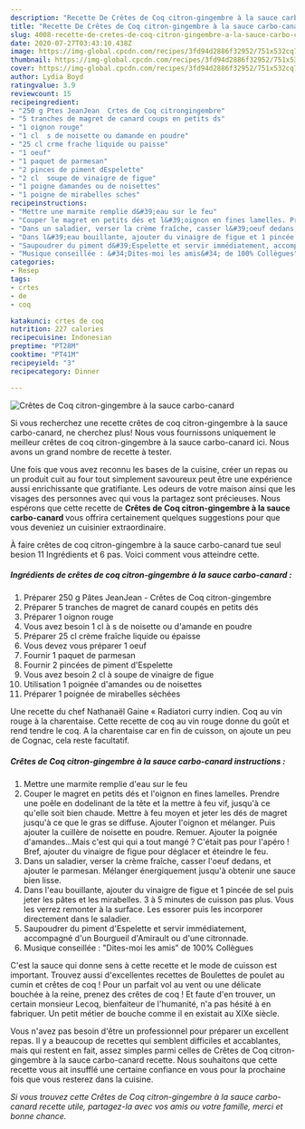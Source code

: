 ```yaml
---
description: "Recette De Crêtes de Coq citron-gingembre à la sauce carbo-canard"
title: "Recette De Crêtes de Coq citron-gingembre à la sauce carbo-canard"
slug: 4008-recette-de-cretes-de-coq-citron-gingembre-a-la-sauce-carbo-canard
date: 2020-07-27T03:43:10.438Z
image: https://img-global.cpcdn.com/recipes/3fd94d2886f32952/751x532cq70/cretes-de-coq-citron-gingembre-a-la-sauce-carbo-canard-photo-principale-de-la-recette.jpg
thumbnail: https://img-global.cpcdn.com/recipes/3fd94d2886f32952/751x532cq70/cretes-de-coq-citron-gingembre-a-la-sauce-carbo-canard-photo-principale-de-la-recette.jpg
cover: https://img-global.cpcdn.com/recipes/3fd94d2886f32952/751x532cq70/cretes-de-coq-citron-gingembre-a-la-sauce-carbo-canard-photo-principale-de-la-recette.jpg
author: Lydia Boyd
ratingvalue: 3.9
reviewcount: 15
recipeingredient:
- "250 g Ptes JeanJean  Crtes de Coq citrongingembre"
- "5 tranches de magret de canard coups en petits ds"
- "1 oignon rouge"
- "1 cl  s de noisette ou damande en poudre"
- "25 cl crme frache liquide ou paisse"
- "1 oeuf"
- "1 paquet de parmesan"
- "2 pinces de piment dEspelette"
- "2 cl  soupe de vinaigre de figue"
- "1 poigne damandes ou de noisettes"
- "1 poigne de mirabelles sches"
recipeinstructions:
- "Mettre une marmite remplie d&#39;eau sur le feu"
- "Couper le magret en petits dés et l&#39;oignon en fines lamelles. Prendre une poêle en dodelinant de la tête et la mettre à feu vif, jusqu&#39;à ce qu&#39;elle soit bien chaude. Mettre à feu moyen et jeter les dés de magret jusqu&#39;à ce que le gras se diffuse. Ajouter l&#39;oignon et mélanger. Puis ajouter la cuillère de noisette en poudre. Remuer. Ajouter la poignée d&#39;amandes...Mais c&#39;est qui qui a tout mangé ? C&#39;était pas pour l&#39;apéro ! Bref, ajouter du vinaigre de figue pour déglacer et éteindre le feu."
- "Dans un saladier, verser la crème fraîche, casser l&#39;oeuf dedans, et ajouter le parmesan. Mélanger énergiquement jusqu&#39;à obtenir une sauce bien lisse."
- "Dans l&#39;eau bouillante, ajouter du vinaigre de figue et 1 pincée de sel puis jeter les pâtes et les mirabelles. 3 à 5 minutes de cuisson pas plus. Vous les verrez remonter à la surface. Les essorer puis les incorporer directement dans le saladier."
- "Saupoudrer du piment d&#39;Espelette et servir immédiatement, accompagné d&#39;un Bourgueil d&#39;Amirault ou d&#39;une citronnade."
- "Musique conseillée : &#34;Dites-moi les amis&#34; de 100% Collègues"
categories:
- Resep
tags:
- crtes
- de
- coq

katakunci: crtes de coq 
nutrition: 227 calories
recipecuisine: Indonesian
preptime: "PT28M"
cooktime: "PT41M"
recipeyield: "3"
recipecategory: Dinner

---
```



![Crêtes de Coq citron-gingembre à la sauce carbo-canard](https://img-global.cpcdn.com/recipes/3fd94d2886f32952/751x532cq70/cretes-de-coq-citron-gingembre-a-la-sauce-carbo-canard-photo-principale-de-la-recette.jpg)

Si vous recherchez une recette crêtes de coq citron-gingembre à la sauce carbo-canard, ne cherchez plus! Nous vous fournissons uniquement le meilleur crêtes de coq citron-gingembre à la sauce carbo-canard ici. Nous avons un grand nombre de recette à tester.

Une fois que vous avez reconnu les bases de la cuisine, créer un repas ou un produit cuit au four tout simplement savoureux peut être une expérience aussi enrichissante que gratifiante. Les odeurs de votre maison ainsi que les visages des personnes avec qui vous la partagez sont précieuses. Nous espérons que cette recette de <strong> Crêtes de Coq citron-gingembre à la sauce carbo-canard </strong> vous offrira certainement quelques suggestions pour que vous deveniez un cuisinier extraordinaire.

<!--inarticleads1-->

À faire crêtes de coq citron-gingembre à la sauce carbo-canard tue seul besion 11 Ingrédients et 6 pas. Voici comment vous atteindre cette.

##### Ingrédients de crêtes de coq citron-gingembre à la sauce carbo-canard :

1. Préparer 250 g Pâtes JeanJean - Crêtes de Coq citron-gingembre
1. Préparer 5 tranches de magret de canard coupés en petits dés
1. Préparer 1 oignon rouge
1. Vous avez besoin 1 cl à s de noisette ou d&#39;amande en poudre
1. Préparer 25 cl crème fraîche liquide ou épaisse
1. Vous devez vous préparer 1 oeuf
1. Fournir 1 paquet de parmesan
1. Fournir 2 pincées de piment d&#39;Espelette
1. Vous avez besoin 2 cl à soupe de vinaigre de figue
1. Utilisation 1 poignée d&#39;amandes ou de noisettes
1. Préparer 1 poignée de mirabelles séchées


Une recette du chef Nathanaël Gaine « Radiatori curry indien. Coq au vin rouge à la charentaise. Cette recette de coq au vin rouge donne du goût et rend tendre le coq. A la charentaise car en fin de cuisson, on ajoute un peu de Cognac, cela reste facultatif. 

<!--inarticleads2-->

##### Crêtes de Coq citron-gingembre à la sauce carbo-canard instructions :

1. Mettre une marmite remplie d&#39;eau sur le feu
1. Couper le magret en petits dés et l&#39;oignon en fines lamelles. Prendre une poêle en dodelinant de la tête et la mettre à feu vif, jusqu&#39;à ce qu&#39;elle soit bien chaude. Mettre à feu moyen et jeter les dés de magret jusqu&#39;à ce que le gras se diffuse. Ajouter l&#39;oignon et mélanger. Puis ajouter la cuillère de noisette en poudre. Remuer. Ajouter la poignée d&#39;amandes...Mais c&#39;est qui qui a tout mangé ? C&#39;était pas pour l&#39;apéro ! Bref, ajouter du vinaigre de figue pour déglacer et éteindre le feu.
1. Dans un saladier, verser la crème fraîche, casser l&#39;oeuf dedans, et ajouter le parmesan. Mélanger énergiquement jusqu&#39;à obtenir une sauce bien lisse.
1. Dans l&#39;eau bouillante, ajouter du vinaigre de figue et 1 pincée de sel puis jeter les pâtes et les mirabelles. 3 à 5 minutes de cuisson pas plus. Vous les verrez remonter à la surface. Les essorer puis les incorporer directement dans le saladier.
1. Saupoudrer du piment d&#39;Espelette et servir immédiatement, accompagné d&#39;un Bourgueil d&#39;Amirault ou d&#39;une citronnade.
1. Musique conseillée : &#34;Dites-moi les amis&#34; de 100% Collègues


C&#39;est la sauce qui donne sens à cette recette et le mode de cuisson est important. Trouvez aussi d&#39;excellentes recettes de Boulettes de poulet au cumin et crêtes de coq ! Pour un parfait vol au vent ou une délicate bouchée à la reine, prenez des crêtes de coq ! Et faute d&#39;en trouver, un certain monsieur Lecoq, bienfaiteur de l&#39;humanité, n&#39;a pas hésité à en fabriquer. Un petit métier de bouche comme il en existait au XIXe siècle. 

<!--inarticleads1-->

<p>
Vous n'avez pas besoin d'être un professionnel pour préparer un excellent repas. Il y a beaucoup de recettes qui semblent difficiles et accablantes, mais qui restent en fait, assez simples parmi celles de Crêtes de Coq citron-gingembre à la sauce carbo-canard recette. Nous souhaitons que cette recette vous ait insufflé une certaine confiance en vous pour la prochaine fois que vous resterez dans la cuisine.
</p>

<p>
<i>Si vous trouvez cette Crêtes de Coq citron-gingembre à la sauce carbo-canard recette utile, partagez-la avec vos amis ou votre famille, merci et bonne chance.</i>
</p>

